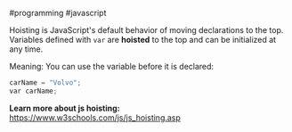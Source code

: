 #programming #javascript 

Hoisting is JavaScript's default behavior of moving declarations to the top.
Variables defined with `var` are **hoisted** to the top and can be initialized at any time.

Meaning: You can use the variable before it is declared:
```js
carName = "Volvo";  
var carName;
```

**Learn more about js hoisting:**
https://www.w3schools.com/js/js_hoisting.asp